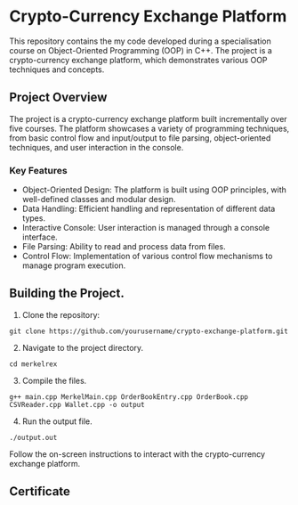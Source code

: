 # Crypto-Currency Exchange Platform

This repository contains the my code developed during a specialisation course on Object-Oriented Programming (OOP) in C++. The project is a crypto-currency exchange platform, which demonstrates various OOP techniques and concepts.

## Project Overview

The project is a crypto-currency exchange platform built incrementally over five courses. The platform showcases a variety of programming techniques, from basic control flow and input/output to file parsing, object-oriented techniques, and user interaction in the console.

### Key Features
- Object-Oriented Design: The platform is built using OOP principles, with well-defined classes and modular design.
- Data Handling: Efficient handling and representation of different data types.
- Interactive Console: User interaction is managed through a console interface.
- File Parsing: Ability to read and process data from files.
- Control Flow: Implementation of various control flow mechanisms to manage program execution.

## Building the Project.

1. Clone the repository:
```
git clone https://github.com/yourusername/crypto-exchange-platform.git
```

2. Navigate to the project directory.
```
cd merkelrex
```

3. Compile the files.
```
g++ main.cpp MerkelMain.cpp OrderBookEntry.cpp OrderBook.cpp CSVReader.cpp Wallet.cpp -o output
```

4. Run the output file.
```
./output.out
```

Follow the on-screen instructions to interact with the crypto-currency exchange platform.

## Certificate

<object data="course1certi.pdf" width="1000" height="1000" type='application/pdf'/>


